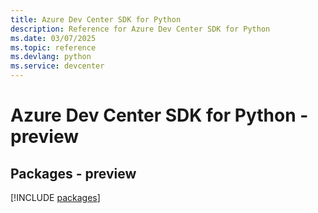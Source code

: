 ```yaml
---
title: Azure Dev Center SDK for Python
description: Reference for Azure Dev Center SDK for Python
ms.date: 03/07/2025
ms.topic: reference
ms.devlang: python
ms.service: devcenter
---
```

# Azure Dev Center SDK for Python - preview
## Packages - preview
[!INCLUDE [packages](dev-center-index.md)]